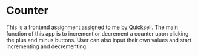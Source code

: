 # Counter

This is a frontend assignment assigned to me by Quicksell. The main function of this app is to increment or decrement a counter upon clicking the plus and minus buttons. User can also input their own values and start incrementing and decrementing.
